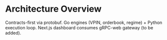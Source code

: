 # Architecture Overview
Contracts-first via protobuf. Go engines (VPIN, orderbook, regime) + Python execution loop.
Next.js dashboard consumes gRPC-web gateway (to be added).
